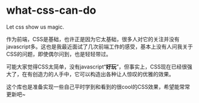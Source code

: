 # what-css-can-do
Let css show us magic.

作为前端，CSS是基础，也许正是因为它太基础，很多人对它的关注并没有javascript多。这也是我最近面试了几次前端工作的感受，基本上没有人问我关于CSS的问题，即使偶尔问到，也是轻轻带过。

可能大家觉得CSS太简单，没有javascript“**好玩**”，但事实上，CSS现在已经很强大了，在有创造力的人手中，它可以构造出各种让人惊叹的优雅的效果。

这个库也是准备实现一些自己平时学到和看到的很cool的CSS效果，希望能常常更新吧~
